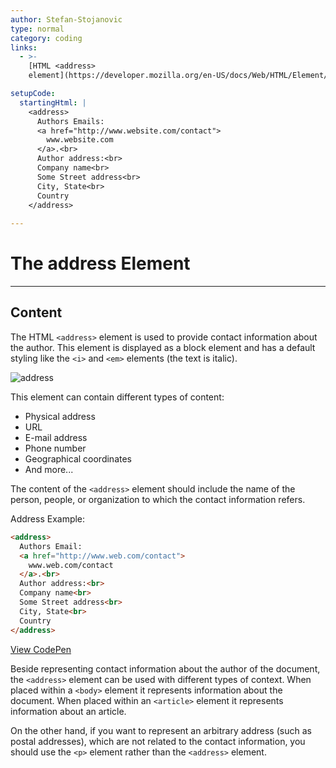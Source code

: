 ```yaml
---
author: Stefan-Stojanovic
type: normal
category: coding
links:
  - >-
    [HTML <address>
    element](https://developer.mozilla.org/en-US/docs/Web/HTML/Element/address){documentation}

setupCode:
  startingHtml: |
    <address>
      Authors Emails:
      <a href="http://www.website.com/contact">
        www.website.com
      </a>.<br>
      Author address:<br>
      Company name<br>
      Some Street address<br>
      City, State<br>
      Country
    </address>
    
---
```


# The address Element

---

## Content

The HTML `<address>` element is used to provide contact information about the author. This element is displayed as a block element and has a default styling like the `<i>` and `<em>` elements (the text is italic).

![address](https://img.enkipro.com/9ec8992af472e5a9d37e0d1f01a1d69a.png)

This element can contain different types of content:

- Physical address
- URL
- E-mail address
- Phone number
- Geographical coordinates
- And more...

The content of the `<address>` element should include the name of the person, people, or organization to which the contact information refers.

Address Example:

```html
<address>
  Authors Email:
  <a href="http://www.web.com/contact">
    www.web.com/contact
  </a>.<br>
  Author address:<br>
  Company name<br>
  Some Street address<br>
  City, State<br>
  Country
</address>
```

[View CodePen](https://codepen.io/enkidevs/pen/OEoaVN)

Beside representing contact information about the author of the document, the `<address>` element can be used with different types of context. When placed within a `<body>` element it represents information about the document. When placed within an `<article>` element it represents information about an article.

On the other hand, if you want to represent an arbitrary address (such as postal addresses), which are not related to the contact information, you should use the `<p>` element rather than the `<address>` element.
